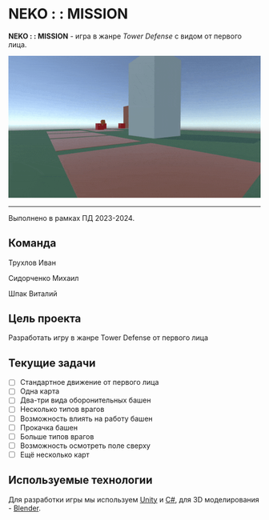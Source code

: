 # NEKO : : MISSION

**NEKO : : MISSION** - игра в жанре *Tower Defense* с видом от первого лица.

![demo](Miscellaneous/demo.gif)

---

Выполнено в рамках ПД 2023-2024.

## Команда

Трухлов Иван

Сидорченко Михаил

Шпак Виталий

## Цель проекта

Разработать игру в жанре Tower Defense от первого лица

## Текущие задачи

- [ ] Стандартное движение от первого лица ​
- [ ] Одна карта​
- [ ] Два-три вида оборонительных башен ​
- [ ] Несколько типов врагов​
- [ ] Возможность влиять на работу башен​
- [ ] Прокачка башен​
- [ ] Больше типов врагов​
- [ ] Возможность осмотреть поле сверху​
- [ ] Ещё несколько карт​

## Используемые технологии 

Для разработки игры мы используем [Unity][unity] и [C#][cs], для 3D моделирования - [Blender][blender].

[unity]: https://unity.com/ru
[cs]: https://learn.microsoft.com/ru-ru/dotnet/csharp/
[blender]: https://www.blender.org/
